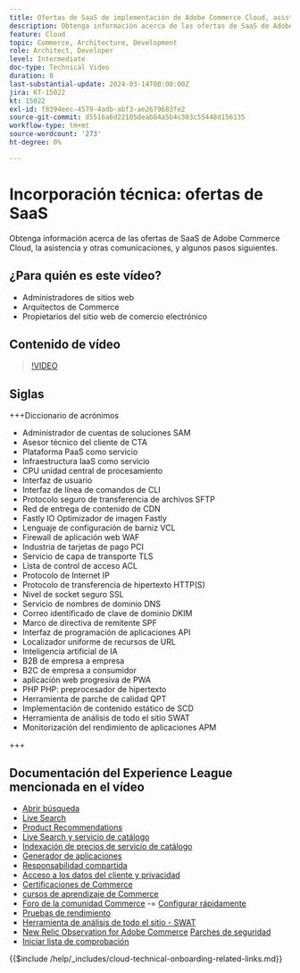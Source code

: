 ```yaml
---
title: Ofertas de SaaS de implementación de Adobe Commerce Cloud, asistencia y otras comunicaciones, así como algunos pasos siguientes
description: Obtenga información acerca de las ofertas de SaaS de Adobe Commerce Cloud, la asistencia y otras comunicaciones, y algunos pasos siguientes.
feature: Cloud
topic: Commerce, Architecture, Development
role: Architect, Developer
level: Intermediate
doc-type: Technical Video
duration: 0
last-substantial-update: 2024-03-14T00:00:00Z
jira: KT-15022
kt: 15022
exl-id: f8394eec-4579-4adb-abf3-ae2679683fe2
source-git-commit: d5516a6d22105deab84a5b4c303c55448d156135
workflow-type: tm+mt
source-wordcount: '273'
ht-degree: 0%

---
```


# Incorporación técnica: ofertas de SaaS

Obtenga información acerca de las ofertas de SaaS de Adobe Commerce Cloud, la asistencia y otras comunicaciones, y algunos pasos siguientes.

## ¿Para quién es este vídeo?

- Administradores de sitios web
- Arquitectos de Commerce
- Propietarios del sitio web de comercio electrónico

## Contenido de vídeo

>[!VIDEO](https://video.tv.adobe.com/v/3427902?learn=on)

## Siglas

+++Diccionario de acrónimos

- Administrador de cuentas de soluciones SAM
- Asesor técnico del cliente de CTA
- Plataforma PaaS como servicio
- Infraestructura IaaS como servicio
- CPU unidad central de procesamiento
- Interfaz de usuario
- Interfaz de línea de comandos de CLI
- Protocolo seguro de transferencia de archivos SFTP
- Red de entrega de contenido de CDN
- Fastly IO Optimizador de imagen Fastly
- Lenguaje de configuración de barniz VCL
- Firewall de aplicación web WAF
- Industria de tarjetas de pago PCI
- Servicio de capa de transporte TLS
- Lista de control de acceso ACL
- Protocolo de Internet IP
- Protocolo de transferencia de hipertexto HTTP(S)
- Nivel de socket seguro SSL
- Servicio de nombres de dominio DNS
- Correo identificado de clave de dominio DKIM
- Marco de directiva de remitente SPF
- Interfaz de programación de aplicaciones API
- Localizador uniforme de recursos de URL
- Inteligencia artificial de IA
- B2B de empresa a empresa
- B2C de empresa a consumidor
- aplicación web progresiva de PWA
- PHP PHP: preprocesador de hipertexto
- Herramienta de parche de calidad QPT
- Implementación de contenido estático de SCD
- Herramienta de análisis de todo el sitio SWAT
- Monitorización del rendimiento de aplicaciones APM

+++

## Documentación del Experience League mencionada en el vídeo

- [Abrir búsqueda](https://experienceleague.adobe.com/docs/commerce-cloud-service/user-guide/configure/service/opensearch.html)
- [Live Search](https://experienceleague.adobe.com/docs/commerce-merchant-services/live-search/overview.html)
- [Product Recommendations](https://experienceleague.adobe.com/docs/commerce-merchant-services/product-recommendations/overview.html)
- [Live Search y servicio de catálogo](https://experienceleague.adobe.com/docs/events/adobe-developers-live-recordings/2023/nov2023/nov-commerce/commerce-search-and-catalog-service.html)
- [Indexación de precios de servicio de catálogo](https://experienceleague.adobe.com/docs/commerce-merchant-services/price-indexer/price-indexing.html)
- [Generador de aplicaciones](https://experienceleague.adobe.com/docs/commerce-learn/tutorials/adobe-developer-app-builder/app-builder-technical-overview.html)
- [Responsabilidad compartida](https://experienceleague.adobe.com/docs/commerce-operations/security-and-compliance/shared-responsibility.html)
- [Acceso a los datos del cliente y privacidad](https://experienceleague.adobe.com/docs/commerce-knowledge-base/kb/announcements/commerce-announcements/adobe-support-customer-data-access-and-privacy.html)
- [Certificaciones de Commerce](https://experienceleague.adobe.com/docs/certification/program/technical-certifications/ac/ac-overview.html)
- [cursos de aprendizaje de Commerce](https://learning.adobe.com/catalog.html?products=Commerce)
- [Foro de la comunidad Commerce](https://community.magento.com/)
-= [Configurar rápidamente](https://experienceleague.adobe.com/docs/commerce-cloud-service/user-guide/cdn/setup-fastly/fastly-configuration.html)
- [Pruebas de rendimiento](https://experienceleague.adobe.com/docs/commerce-operations/deliver-commerce-at-scale/launch.html)
- [Herramienta de análisis de todo el sitio - SWAT](https://experienceleague.adobe.com/docs/commerce-knowledge-base/kb/support-tools/site-wide-analysis-tool/swat-tool-overview.html?)
- [New Relic Observation for Adobe Commerce](https://experienceleague.adobe.com/docs/commerce-operations/tools/observation-for-adobe-commerce/intro.html)
  [Parches de seguridad](https://experienceleague.adobe.com/docs/commerce-operations/release/notes/security-patches/overview.html)
- [Iniciar lista de comprobación](https://experienceleague.adobe.com/docs/commerce-cloud-service/user-guide/launch/checklist.html)

{{$include /help/_includes/cloud-technical-onboarding-related-links.md}}
